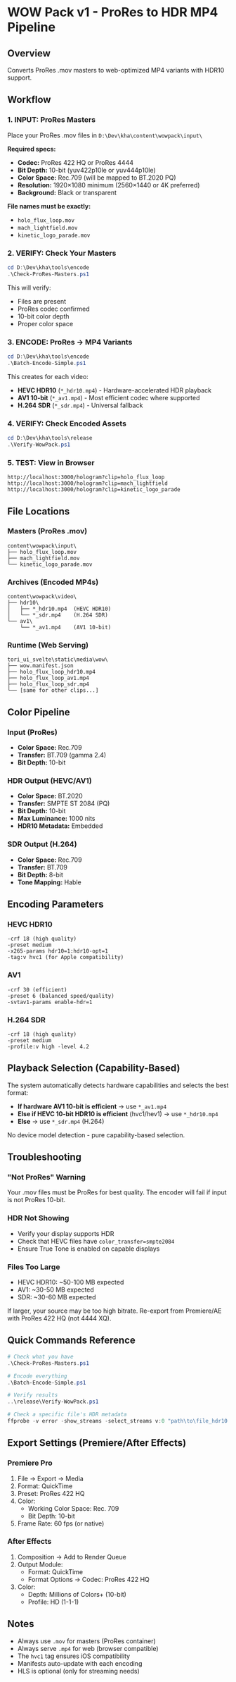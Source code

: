 # WOW Pack v1 - ProRes to HDR MP4 Pipeline

## Overview
Converts ProRes .mov masters to web-optimized MP4 variants with HDR10 support.

## Workflow

### 1. INPUT: ProRes Masters
Place your ProRes .mov files in `D:\Dev\kha\content\wowpack\input\`

**Required specs:**
- **Codec:** ProRes 422 HQ or ProRes 4444
- **Bit Depth:** 10-bit (yuv422p10le or yuv444p10le)
- **Color Space:** Rec.709 (will be mapped to BT.2020 PQ)
- **Resolution:** 1920×1080 minimum (2560×1440 or 4K preferred)
- **Background:** Black or transparent

**File names must be exactly:**
- `holo_flux_loop.mov`
- `mach_lightfield.mov`
- `kinetic_logo_parade.mov`

### 2. VERIFY: Check Your Masters
```powershell
cd D:\Dev\kha\tools\encode
.\Check-ProRes-Masters.ps1
```

This will verify:
- Files are present
- ProRes codec confirmed
- 10-bit color depth
- Proper color space

### 3. ENCODE: ProRes → MP4 Variants
```powershell
cd D:\Dev\kha\tools\encode
.\Batch-Encode-Simple.ps1
```

This creates for each video:
- **HEVC HDR10** (`*_hdr10.mp4`) - Hardware-accelerated HDR playback
- **AV1 10-bit** (`*_av1.mp4`) - Most efficient codec where supported
- **H.264 SDR** (`*_sdr.mp4`) - Universal fallback

### 4. VERIFY: Check Encoded Assets
```powershell
cd D:\Dev\kha\tools\release
.\Verify-WowPack.ps1
```

### 5. TEST: View in Browser
```
http://localhost:3000/hologram?clip=holo_flux_loop
http://localhost:3000/hologram?clip=mach_lightfield
http://localhost:3000/hologram?clip=kinetic_logo_parade
```

## File Locations

### Masters (ProRes .mov)
```
content\wowpack\input\
├── holo_flux_loop.mov
├── mach_lightfield.mov
└── kinetic_logo_parade.mov
```

### Archives (Encoded MP4s)
```
content\wowpack\video\
├── hdr10\
│   ├── *_hdr10.mp4  (HEVC HDR10)
│   └── *_sdr.mp4    (H.264 SDR)
└── av1\
    └── *_av1.mp4    (AV1 10-bit)
```

### Runtime (Web Serving)
```
tori_ui_svelte\static\media\wow\
├── wow.manifest.json
├── holo_flux_loop_hdr10.mp4
├── holo_flux_loop_av1.mp4
├── holo_flux_loop_sdr.mp4
└── [same for other clips...]
```

## Color Pipeline

### Input (ProRes)
- **Color Space:** Rec.709
- **Transfer:** BT.709 (gamma 2.4)
- **Bit Depth:** 10-bit

### HDR Output (HEVC/AV1)
- **Color Space:** BT.2020
- **Transfer:** SMPTE ST 2084 (PQ)
- **Bit Depth:** 10-bit
- **Max Luminance:** 1000 nits
- **HDR10 Metadata:** Embedded

### SDR Output (H.264)
- **Color Space:** Rec.709
- **Transfer:** BT.709
- **Bit Depth:** 8-bit
- **Tone Mapping:** Hable

## Encoding Parameters

### HEVC HDR10
```
-crf 18 (high quality)
-preset medium
-x265-params hdr10=1:hdr10-opt=1
-tag:v hvc1 (for Apple compatibility)
```

### AV1
```
-crf 30 (efficient)
-preset 6 (balanced speed/quality)
-svtav1-params enable-hdr=1
```

### H.264 SDR
```
-crf 18 (high quality)
-preset medium
-profile:v high -level 4.2
```

## Playback Selection (Capability-Based)

The system automatically detects hardware capabilities and selects the best format:

- **If hardware AV1 10-bit is efficient** → use `*_av1.mp4`
- **Else if HEVC 10-bit HDR10 is efficient** (hvc1/hev1) → use `*_hdr10.mp4`
- **Else** → use `*_sdr.mp4` (H.264)

No device model detection - pure capability-based selection.

## Troubleshooting

### "Not ProRes" Warning
Your .mov files must be ProRes for best quality. The encoder will fail if input is not ProRes 10-bit.

### HDR Not Showing
- Verify your display supports HDR
- Check that HEVC files have `color_transfer=smpte2084`
- Ensure True Tone is enabled on capable displays

### Files Too Large
- HEVC HDR10: ~50-100 MB expected
- AV1: ~30-50 MB expected
- SDR: ~30-60 MB expected

If larger, your source may be too high bitrate. Re-export from Premiere/AE with ProRes 422 HQ (not 4444 XQ).

## Quick Commands Reference

```powershell
# Check what you have
.\Check-ProRes-Masters.ps1

# Encode everything
.\Batch-Encode-Simple.ps1

# Verify results
..\release\Verify-WowPack.ps1

# Check a specific file's HDR metadata
ffprobe -v error -show_streams -select_streams v:0 "path\to\file_hdr10.mp4" | findstr "color"
```

## Export Settings (Premiere/After Effects)

### Premiere Pro
1. File → Export → Media
2. Format: QuickTime
3. Preset: ProRes 422 HQ
4. Color:
   - Working Color Space: Rec. 709
   - Bit Depth: 10-bit
5. Frame Rate: 60 fps (or native)

### After Effects
1. Composition → Add to Render Queue
2. Output Module:
   - Format: QuickTime
   - Format Options → Codec: ProRes 422 HQ
3. Color:
   - Depth: Millions of Colors+ (10-bit)
   - Profile: HD (1-1-1)

## Notes

- Always use `.mov` for masters (ProRes container)
- Always serve `.mp4` for web (browser compatible)
- The `hvc1` tag ensures iOS compatibility
- Manifests auto-update with each encoding
- HLS is optional (only for streaming needs)
